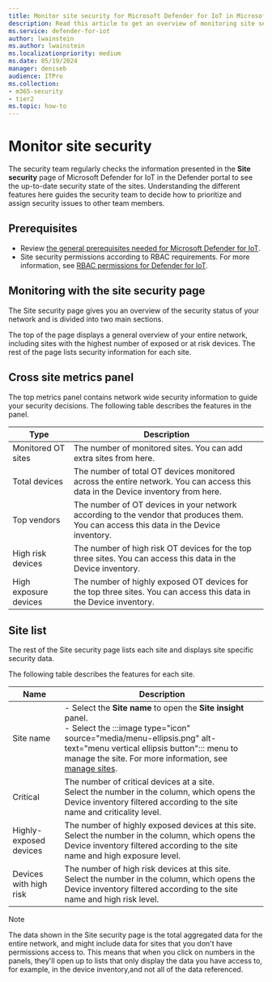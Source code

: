 ```yaml
---
title: Monitor site security for Microsoft Defender for IoT in Microsoft Defender portal
description: Read this article to get an overview of monitoring site security for Microsoft Defender for IoT in Microsoft Defender portal.
ms.service: defender-for-iot
author: lwainstein
ms.author: lwainstein
ms.localizationpriority: medium
ms.date: 05/19/2024
manager: deniseb
audience: ITPro
ms.collection:
- m365-security
- tier2
ms.topic: how-to
---
```


# Monitor site security

The security team regularly checks the information presented in the **Site security** page of Microsoft Defender for IoT in the Defender portal to see the up-to-date security state of the sites. Understanding the different features here guides the security team to decide how to prioritize and assign security issues to other team members.

## Prerequisites

- Review [the general prerequisites needed for Microsoft Defender for IoT](prerequisites.md).
- Site security permissions according to RBAC requirements. For more information, see [RBAC permissions for Defender for IoT](prerequisites.md#permissions).

## Monitoring with the site security page

The Site security page gives you an overview of the security status of your network and is divided into two main sections.

The top of the page displays a general overview of your entire network, including sites with the highest number of exposed or at risk devices.
The rest of the page lists security information for each site.

## Cross site metrics panel

The top metrics panel contains network wide security information to guide your security decisions. The following table describes the features in the panel.

| Type| Description|
|----|----|
| Monitored OT sites | The number of monitored sites. You can add extra sites from here.|
| Total devices | The number of total OT devices monitored across the entire network. You can access this data in the Device inventory from here.|
| Top vendors | The number of OT devices in your network according to the vendor that produces them. You can access this data in the Device inventory.|
| High risk devices | The number of high risk OT devices for the top three sites. You can access this data in the Device inventory.|
| High exposure devices | The number of highly exposed OT devices for the top three sites. You can access this data in the Device inventory.|

## Site list

The rest of the Site security page lists each site and displays site specific security data.

The following table describes the features for each site.

| Name | Description|
|----|----|
| Site name | - Select the **Site name** to open the **Site insight** panel.<br>- Select the :::image type="icon" source="media/menu-ellipsis.png" alt-text="menu vertical ellipsis button"::: menu to manage the site. For more information, see [manage sites](manage-sites.md).|
| Critical | The number of critical devices at a site. <br> Select the number in the column, which opens the Device inventory filtered according to the site name and criticality level. <!-- is criticality level the correct filter name? check this will appear correctly, when there is test data to use -->|
| Highly-exposed devices | The number of highly exposed devices at this site.<br>Select the number in the column, which opens the Device inventory filtered according to the site name and high exposure level.|
| Devices with high risk | The number of high risk devices at this site.<br>Select the number in the column, which opens the Device inventory filtered according to the site name and high risk level.|

>[!Note]
> The data shown in the Site security page is the total aggregated data for the entire network, and might include data for sites that you don't have permissions access to. This means that when you click on numbers in the panels, they'll open up to lists that only display the data you have access to, for example, in the device inventory,and not all of the data referenced.
